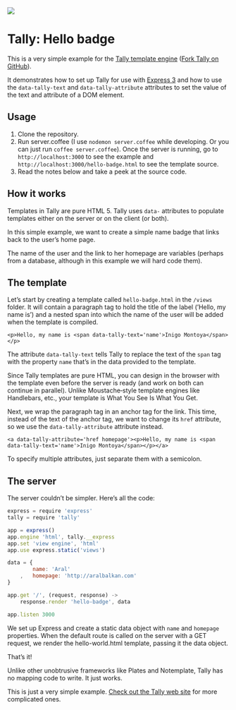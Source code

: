 <img src='http://aralbalkan.com/images/tally-hello-world.png'>

Tally: Hello badge
===

This is a very simple example for the [Tally template engine](http://tally.jit.su) ([Fork Tally on GitHub](https://github.com/aral/tally)).

It demonstrates how to set up Tally for use with [Express 3](http://expressjs.com) and how to use the ```data-tally-text``` and ```data-tally-attribute``` attributes to set the value of the text and attribute of a DOM element.

Usage
---

1. Clone the repository.
2. Run server.coffee (I use ```nodemon server.coffee``` while developing. Or you can just run ```coffee server.coffee```). Once the server is running, go to ```http://localhost:3000``` to see the example and ```http://localhost:3000/hello-badge.html``` to see the template source.
3. Read the notes below and take a peek at the source code.

How it works
---

Templates in Tally are pure HTML 5. Tally uses ```data-``` attributes to populate templates either on the server or on the client (or both).

In this simple example, we want to create a simple name badge that links back to the user’s home page.

The name of the user and the link to her homepage are variables (perhaps from a database, although in this example we will hard code them).

The template
---

Let’s start by creating a template called ```hello-badge.html``` in the ```/views``` folder. It will contain a paragraph tag to hold the title of the label (’Hello, my name is’) and a nested span into which the name of the user will be added when the template is compiled.

```<p>Hello, my name is <span data-tally-text='name'>Inigo Montoya</span></p>```

The attribute ```data-tally-text``` tells Tally to replace the text of the ```span``` tag with the property ```name``` that’s in the data provided to the template.

Since Tally templates are pure HTML, you can design in the browser with the template even before the server is ready (and work on both can continue in parallel). Unlike Moustache‐style template engines like Handlebars, etc., your template is What You See Is What You Get.

Next, we wrap the paragraph tag in an anchor tag for the link. This time, instead of the text of the anchor tag, we want to change its ```href``` attribute, so we use the ```data-tally-attribute``` attribute instead.

```<a data-tally-attribute='href homepage'><p>Hello, my name is <span data-tally-text='name'>Inigo Montoya</span></p></a>```

To specify multiple attributes, just separate them with a semicolon.

The server
---

The server couldn’t be simpler. Here’s all the code:

```javascript
express = require 'express'
tally = require 'tally'

app = express()
app.engine 'html', tally.__express
app.set 'view engine', 'html'
app.use express.static('views')

data = {
		name: 'Aral'
	,	homepage: 'http://aralbalkan.com'
}

app.get '/', (request, response) ->
	response.render 'hello-badge', data

app.listen 3000
```

We set up Express and create a static data object with ```name``` and ```homepage``` properties. When the default route is called on the server with a GET request, we render the hello-world.html template, passing it the data object.

That’s it!

Unlike other unobtrusive frameworks like Plates and Notemplate, Tally has no mapping code to write. It just works.

This is just a very simple example. [Check out the Tally web site](http://tally.jit.su) for more complicated ones.